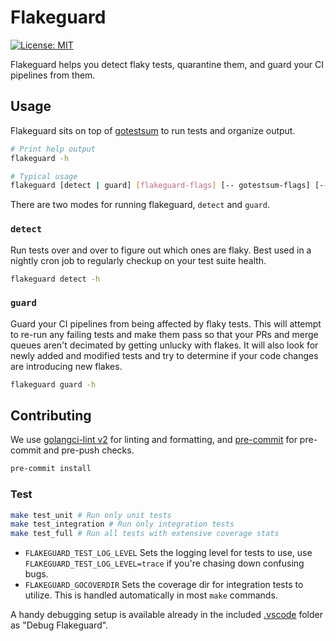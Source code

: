 # Flakeguard

[![License: MIT](https://img.shields.io/badge/License-MIT-yellow.svg)](https://opensource.org/licenses/MIT)

Flakeguard helps you detect flaky tests, quarantine them, and guard your CI pipelines from them.

## Usage

Flakeguard sits on top of [gotestsum](https://github.com/gotestyourself/gotestsum) to run tests and organize output.

```sh
# Print help output
flakeguard -h

# Typical usage
flakeguard [detect | guard] [flakeguard-flags] [-- gotestsum-flags] [-- go-test-flags]
```

There are two modes for running flakeguard, `detect` and `guard`.

### `detect`

Run tests over and over to figure out which ones are flaky. Best used in a nightly cron job to regularly checkup on your test suite health.

```sh
flakeguard detect -h
```

### `guard`

Guard your CI pipelines from being affected by flaky tests. This will attempt to re-run any failing tests and make them pass so that your PRs and merge queues aren't decimated by getting unlucky with flakes. It will also look for newly added and modified tests and try to determine if your code changes are introducing new flakes.

```sh
flakeguard guard -h
```

## Contributing

We use [golangci-lint v2](https://golangci-lint.run/) for linting and formatting, and [pre-commit](https://pre-commit.com/) for pre-commit and pre-push checks.

```sh
pre-commit install
```

### Test

```sh
make test_unit # Run only unit tests
make test_integration # Run only integration tests
make test_full # Run all tests with extensive coverage stats
```

* `FLAKEGUARD_TEST_LOG_LEVEL` Sets the logging level for tests to use, use `FLAKEGUARD_TEST_LOG_LEVEL=trace` if you're chasing down confusing bugs.
* `FLAKEGUARD_GOCOVERDIR` Sets the coverage dir for integration tests to utilize. This is handled automatically in most `make` commands.

A handy debugging setup is available already in the included [.vscode](.vscode/) folder as "Debug Flakeguard".
